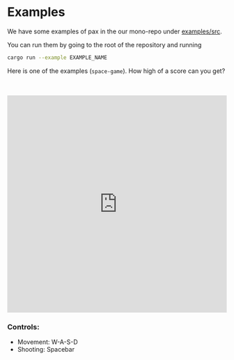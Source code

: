 # Examples

We have some examples of pax in the our mono-repo under [examples/src](https://github.com/paxengine/pax/tree/master/examples/src). 

You can run them by going to the root of the repository and running 

```bash
cargo run --example EXAMPLE_NAME
```

Here is one of the examples (`space-game`). How high of a score can you get?

</br>
</br>

<iframe style="width: calc(100%); height: 500px; border: none;" src="https://static.pax.dev/space-game/"></iframe>


### Controls:
- Movement: W-A-S-D
- Shooting: Spacebar